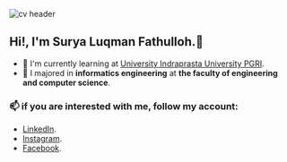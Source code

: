 <!--
**suryaLuqman/suryaLuqman** is a ✨ _special_ ✨ repository because its `README.md` (this file) appears on your GitHub profile.

Here are some ideas to get you started:

- 🔭 I’m currently working on ...
- 🌱 I’m currently learning ...
- 👯 I’m looking to collaborate on ...
- 🤔 I’m looking for help with ...
- 💬 Ask me about ...
- 📫 How to reach me: ...
- 😄 Pronouns: ...
- ⚡ Fun fact: ...
-->
![cv header](https://user-images.githubusercontent.com/44109243/220110979-f4e27bd3-cd9a-4fad-9b92-b607d9906262.jpg)

## Hi!, I'm Surya Luqman Fathulloh.👋
- 🌱 I'm currently learning at [University Indraprasta University PGRI](https://unindra.ac.id).
- 🏫 I majored in **informatics engineering** at **the faculty of engineering and computer science**.

### 📫 if you are **interested with me**, follow my account:
   + [LinkedIn](https://www.linkedin.com/in/surya-luqman-fathulloh/).
   + [Instagram](https://www.instagram.com/surya_luqman/).
   + [Facebook](https://www.facebook.com/surya.noepan). 
